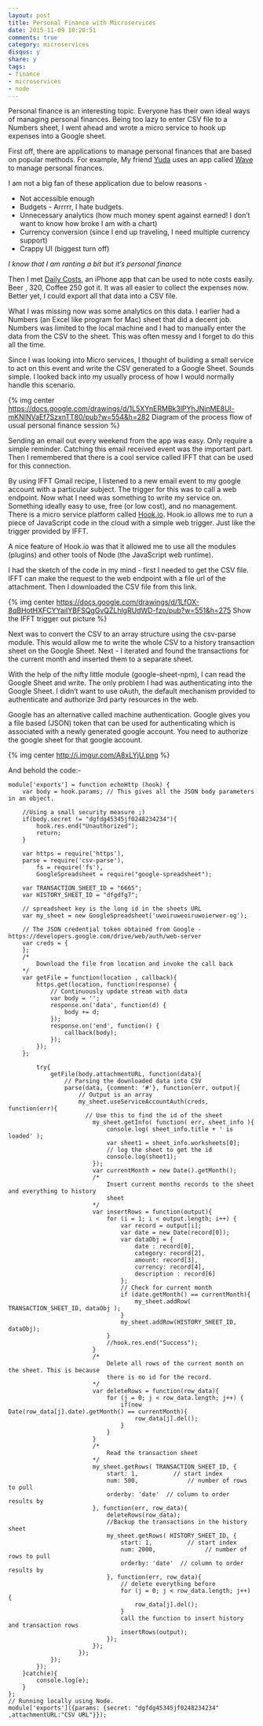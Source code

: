 ```yaml
---
layout: post
title: Personal Finance with Microservices
date: 2015-11-09 10:20:51
comments: true
category: microservices
disqus: y
share: y
tags: 
- finance
- microservices
- node
---
```

Personal finance is an interesting topic. Everyone has their own ideal ways of managing personal finances. Being too lazy to enter CSV file to a Numbers sheet, I went ahead and wrote a micro service to hook up expenses into a Google sheet. 

First off, there are applications to manage personal finances that are based on popular methods. For example,  My friend [Yuda](https://medium.com/@yudhanjaya) uses an app called [Wave](https://www.waveapps.com/) to manage personal finances. 

I am not a big fan of these application due to below reasons -

* Not accessible enough 
* Budgets - Arrrrr, I hate budgets.
* Unnecessary analytics (how much money spent against earned! I don’t want to know how broke I am with a chart)
* Currency conversion (since I end up traveling, I need multiple currency support)
* Crappy UI (biggest turn off)

*I know that I am ranting a bit but it’s personal finance*
<!-- more -->
Then I met [Daily Costs](http://dailycost.com/), an iPhone app that can be used to note costs easily. Beer , 320, Coffee 250 got it. It was all easier to collect the expenses now. Better yet, I could export all that data into a CSV file. 

What I was missing now was some analytics on this data. I earlier had a Numbers (an Excel like program for Mac) sheet that did a decent job. Numbers was limited to the local machine and I had to manually enter the data from the CSV to the sheet. This was often messy and I forget to do this all the time. 

Since I was looking into Micro services, I thought of building a small service to act on this event and write the CSV generated to a Google Sheet. Sounds simple. I looked back into my usually process of how I would normally handle this scenario. 

{% img center https://docs.google.com/drawings/d/1L5XYnERMBk3lPYhJNinME8Ul-mKNINVaEf7SzxnTT80/pub?w=554&h=282 Diagram of the process flow of usual personal finance session %} 


Sending an email out every weekend from the app was easy. Only require a simple reminder. Catching this email received event was the important part. Then I remembered that there is a cool service called IFFT that can be used for this connection. 

By using IFFT Gmail recipe, I listened to a new email event to my google account with a particular subject. The trigger for this was to call a web endpoint. Now what I need was something to write my service on. Something ideally easy to use, free (or low cost), and no management. There is a micro service platform called [Hook.io](http://bit.ly/20w3FF7). Hook.io allows me to run a piece of JavaScript code in the cloud with a simple web trigger. Just like the trigger provided by IFFT. 

A nice feature of Hook.io was that it allowed me to use all the modules (plugins) and other tools of Node (the JavaScript web runtime). 

I had the sketch of the code in my mind  - first I needed to get the CSV file. IFFT can make the request to the web endpoint with a file url of the attachment. Then I downloaded the CSV file from this link. 

{% img center https://docs.google.com/drawings/d/1LfOX-8qBHotHXFCYYaiIYBFSQgGvQZLhlgRUdWD-fzo/pub?w=551&h=275 Show the IFFT trigger out picture %} 


Next was to convert the CSV to an array structure using the csv-parse module. This would allow me to write the whole CSV to a history transaction sheet on the Google Sheet. Next - I iterated and found the transactions for the current month and inserted them to a separate sheet. 

With the help of the nifty little module (google-sheet-npm), I can read the Google Sheet and write. The only problem I had was authenticating into the Google Sheet. I didn’t want to use oAuth, the default mechanism provided to authenticate and authorize 3rd party resources in the web. 

Google has an alternative called machine authentication. Google gives you a file based (JSON) token that can be used for authenticating which is associated with a newly generated google account. You need to authorize the google sheet for that google account.  

{% img center http://i.imgur.com/A8xLYjU.png %} 


And behold the code:-
```lang:javascript title:"finance.js" class:"code-block-tinker" url:"https://gist.github.com/dulichan/64e672354a7136a1df4b" link-text:"gist"
module['exports'] = function echoHttp (hook) {
	var body = hook.params; // This gives all the JSON body parameters in an object.
	
	//Using a small security measure ;)
	if(body.secret != "dgfdg45345jf0248234234"){
		hook.res.end("Unauthorized");
		return;
	}

	var https = require('https'),
	parse = require('csv-parse'),
        fs = require('fs'),
        GoogleSpreadsheet = require("google-spreadsheet");

	var TRANSACTION_SHEET_ID = "6665";
	var HISTORY_SHEET_ID = "dfgdfg7"; 
	 
	// spreadsheet key is the long id in the sheets URL 
	var my_sheet = new GoogleSpreadsheet('uwoiruweoiruwoierwer-og');
	
	// The JSON credential token obtained from Google - https://developers.google.com/drive/web/auth/web-server
	var creds = {
	};
	/*
		Download the file from location and invoke the call back
	*/
	var getFile = function(location , callback){
		https.get(location, function(response) {
		    // Continuously update stream with data
	        var body = '';
	        response.on('data', function(d) {
	            body += d;
	        });
	        response.on('end', function() {
	            callback(body);
	        });
		});
	};

    	try{
    		getFile(body.attachmentURL, function(data){
    			// Parsing the downloaded data into CSV
	    		parse(data, {comment: '#'}, function(err, output){
	    			// Output is an array
	    			my_sheet.useServiceAccountAuth(creds, function(err){
	    			  // Use this to find the id of the sheet
	    				my_sheet.getInfo( function( err, sheet_info ){
					        console.log( sheet_info.title + ' is loaded' );
					        var sheet1 = sheet_info.worksheets[0];
					        // log the sheet to get the id
					        console.log(sheet1);
					    });
	    				var currentMonth = new Date().getMonth();
	    				/*
	    					Insert current months records to the sheet and everything to history
	    					sheet
	    				*/
	    				var insertRows = function(output){
	    					for (i = 1; i < output.length; i++) { 
							    var record = output[i];
							    var date = new Date(record[0]);
							    var dataObj = {
							    	date : record[0],
							    	category: record[2],
							    	amount: record[3],
							    	currency: record[4],
							    	description : record[6]
							    };
							    // Check for current month
							    if (date.getMonth() == currentMonth){
								    my_sheet.addRow( TRANSACTION_SHEET_ID, dataObj );
							    }
							    my_sheet.addRow(HISTORY_SHEET_ID, dataObj);
							}
							//hook.res.end("Success");
	    				}
	    				/*
	    					Delete all rows of the current month on the sheet. This is because
	    					there is no id for the record.
	    				*/
	    				var deleteRows = function(row_data){
	    					for (j = 0; j < row_data.length; j++) {
					    		if(new Date(row_data[j].date).getMonth() == currentMonth){
					    			row_data[j].del();
					        	}
					    	}
	    				}
	    				/*
	    					Read the transaction sheet
	    				*/
	    				my_sheet.getRows( TRANSACTION_SHEET_ID, {
					        start: 1,          // start index 
					        num: 500,              // number of rows to pull 
					        orderby: 'date'  // column to order results by 
					    }, function(err, row_data){
					    	deleteRows(row_data);
					    	//Backup the transactions in the history sheet
			        		my_sheet.getRows( HISTORY_SHEET_ID, {
						        start: 1,          // start index 
						        num: 2000,              // number of rows to pull 
						        orderby: 'date'  // column to order results by 
						    }, function(err, row_data){
						    	// delete everything before
						    	for (j = 0; j < row_data.length; j++) {
						    		row_data[j].del();
						    	}
						    	call the function to insert history and transaction rows
						    	insertRows(output);
						    });
					    });
					});
			});
	    });	
	}catch(e){
		console.log(e);
	}
};
// Running locally using Node.
module['exports']({params: {secret: "dgfdg45345jf0248234234" ,attachmentURL:"CSV URL"}});
```
